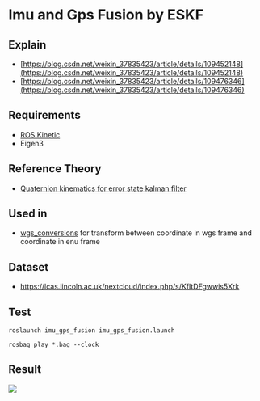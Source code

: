 # Imu and Gps Fusion by ESKF
## Explain
- [https://blog.csdn.net/weixin_37835423/article/details/109452148](https://blog.csdn.net/weixin_37835423/article/details/109452148)
- [https://blog.csdn.net/weixin_37835423/article/details/109476346](https://blog.csdn.net/weixin_37835423/article/details/109476346)

## Requirements

- [ROS Kinetic](http://wiki.ros.org/kinetic/Installation/Ubuntu)
- Eigen3

## Reference Theory

- [Quaternion kinematics for error state kalman filter](http://www.iri.upc.edu/people/jsola/JoanSola/objectes/notes/kinematics.pdf)

## Used in

- [wgs_conversions]( https://github.com/gyjun0230/wgs_conversions ) for transform between coordinate in wgs frame and coordinate in enu frame

## Dataset

- https://lcas.lincoln.ac.uk/nextcloud/index.php/s/KfItDFgwwis5Xrk

## Test

```
roslaunch imu_gps_fusion imu_gps_fusion.launch
```

```
rosbag play *.bag --clock
```

## Result

![](result.png)

